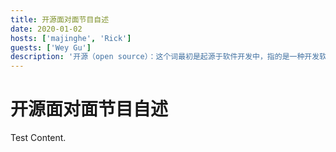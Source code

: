```yaml
---
title: 开源面对面节目自述
date: 2020-01-02
hosts: ['majinghe', 'Rick']
guests: ['Wey Gu']
description: '开源（open source）：这个词最初是起源于软件开发中，指的是一种开发软件的特殊形式。但到了今天，“开源”已经泛指一组概念——就是我们称之为的“开源的方式”。'
---
```


# 开源面对面节目自述

Test Content.
